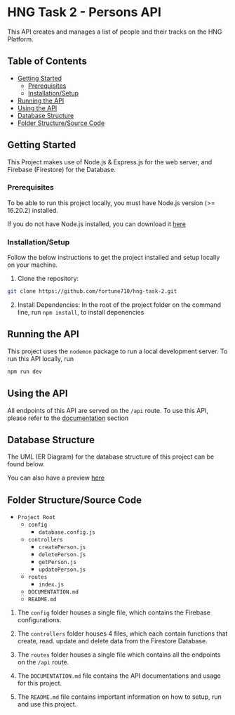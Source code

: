 # HNG Task 2 - Persons API

This API creates and manages a list of people and their tracks on the HNG Platform.

## Table of Contents
- [Getting Started](#getting-started)
  - [Prerequisites](#prerequisites)
  - [Installation/Setup](#installation/setup)
- [Running the API](#running-the-api)
- [Using the API](#using-the-api)
- [Database Structure](#database-structure)
- [Folder Structure/Source Code](#folder-structure/source-code)

## Getting Started

This Project makes use of Node.js & Express.js for the web server, and Firebase (Firestore) for the Database.

### Prerequisites

To be able to run this project locally, you must have Node.js version (>= 16.20.2) installed.

If you do not have Node.js installed, you can download it [here](https://nodejs.org/en/download)


### Installation/Setup

Follow the below instructions to get the project installed and setup locally on your machine.

1. Clone the repository:

```bash
git clone https://github.com/fortune710/hng-task-2.git

```

2. Install Dependencies:
In the root of the project folder on the command line, run `npm install`, to install depenencies


## Running the API
This project uses the `nodemon` package to run a local development server. To run this API locally, run

```bash
npm run dev
```

## Using the API
All endpoints of this API are served on the `/api` route. To use this API, please refer to the [documentation](https://github.com/fortune710/hng-task-2/blob/main/DOCUMENTATION.md) section


## Database Structure
The UML (ER Diagram) for the database structure of this project can be found below.



You can also have a preview [here]()


## Folder Structure/Source Code

- `Project Root`
  - `config`
    - `database.config.js`
  - `controllers`
    - `createPerson.js`
    - `deletePerson.js`
    - `getPerson.js`
    - `updatePerson.js`
  - `routes`
    - `index.js`
  - `DOCUMENTATION.md`
  - `README.md`

1. The `config` folder houses a single file, which contains the Firebase configurations.

2. The `controllers` folder houses 4 files, which each contain functions that create, read. update and delete data from the Firestore Database.

3. The `routes` folder houses a single file which contains all the endpoints on the `/api` route.

4. The `DOCUMENTATION.md` file contains the API documentations and usage for this project.

5. The `README.md` file contains important information on how to setup, run and use this project.












